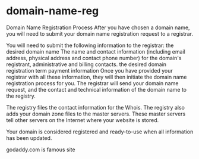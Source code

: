 # domain-name-reg

Domain Name Registration Process
After you have chosen a domain name,
you will need to submit your domain name registration request to a registrar. 

You will need to submit the following information to the registrar:
the desired domain name
The name and contact information (including email address, physical address and contact phone number) for the domain's registrant, administrative and billing contacts.
the desired domain registration term
payment information
Once you have provided your registrar with all these information, they will then initiate the domain name registration process for you. The registrar will send your domain name request, and the contact and technical information of the domain name to the registry. 

The registry files the contact information for the Whois. The registry also adds your domain zone files to the master servers. These master servers tell other servers on the Internet where your website is stored.

Your domain is considered registered and ready-to-use when all information has been updated.

godaddy.com is famous site
